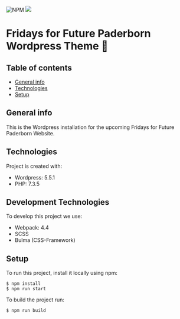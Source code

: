 ![NPM](https://img.shields.io/npm/l/wordpress)
<img src="https://img.shields.io/github/last-commit/raphaelreimann/fridays-for-future-paderborn-theme" />

# Fridays for Future Paderborn Wordpress Theme 🌱

## Table of contents

- [General info](#general-info)
- [Technologies](#technologies)
- [Setup](#setup)

## General info

This is the Wordpress installation for the upcoming Fridays for Future Paderborn Website.

## Technologies

Project is created with:

- Wordpress: 5.5.1
- PHP: 7.3.5

## Development Technologies

To develop this project we use:

- Webpack: 4.4
- SCSS
- Bulma (CSS-Framework)

## Setup

To run this project, install it locally using npm:

```
$ npm install
$ npm run start
```

To build the project run:

```
$ npm run build
```
